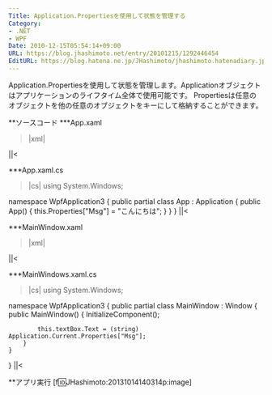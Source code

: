 ```yaml
---
Title: Application.Propertiesを使用して状態を管理する
Category:
- .NET
- WPF
Date: 2010-12-15T05:54:14+09:00
URL: https://blog.jhashimoto.net/entry/20101215/1292446454
EditURL: https://blog.hatena.ne.jp/JHashimoto/jhashimoto.hatenadiary.jp/atom/entry/12921228815717258430
---
```


Application.Propertiesを使用して状態を管理します。Applicationオブジェクトはアプリケーションのライフタイム全体で使用可能です。
Propertiesは任意のオブジェクトを他の任意のオブジェクトをキーにして格納することができます。

**ソースコード
***App.xaml
>|xml|
<Application x:Class="WpfApplication3.App"
             xmlns="http://schemas.microsoft.com/winfx/2006/xaml/presentation"
             xmlns:x="http://schemas.microsoft.com/winfx/2006/xaml"
             StartupUri="MainWindow.xaml">
</Application>
||<

***App.xaml.cs
>|cs|
using System.Windows;

namespace WpfApplication3 {
    public partial class App : Application {
        public App() {
            this.Properties["Msg"] = "こんにちは";
        }
    }
}
||<

***MainWindow.xaml
>|xml|
<Window x:Class="WpfApplication3.MainWindow"
        xmlns="http://schemas.microsoft.com/winfx/2006/xaml/presentation"
        xmlns:x="http://schemas.microsoft.com/winfx/2006/xaml"
        Title="MainWindow" Height="350" Width="525">
    <TextBox Name="textBox" />
</Window>
||<

***MainWindows.xaml.cs
>|cs|
using System.Windows;

namespace WpfApplication3 {
    public partial class MainWindow : Window {
        public MainWindow() {
            InitializeComponent();

            this.textBox.Text = (string) Application.Current.Properties["Msg"];
        }
    }
}
||<

**アプリ実行
[f:id:JHashimoto:20131014140314p:image]
